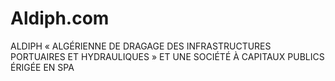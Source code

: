 # Aldiph.com
ALDIPH « ALGÉRIENNE DE DRAGAGE DES INFRASTRUCTURES PORTUAIRES ET HYDRAULIQUES » ET UNE SOCIÉTÉ À CAPITAUX PUBLICS ÉRIGÉE EN SPA
